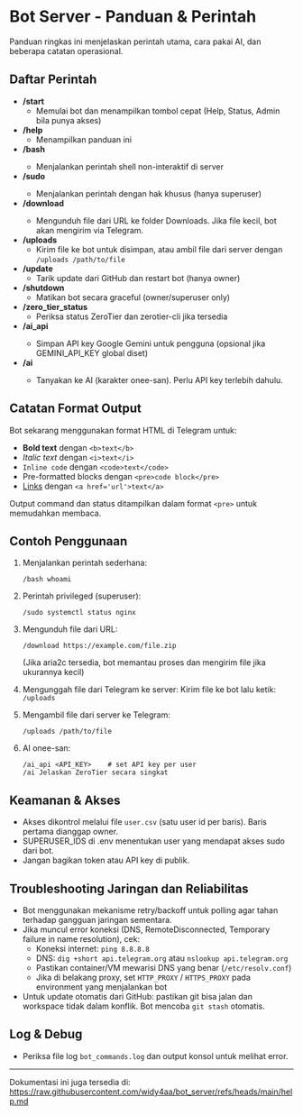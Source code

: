 # Bot Server - Panduan & Perintah

Panduan ringkas ini menjelaskan perintah utama, cara pakai AI, dan beberapa catatan operasional.

## Daftar Perintah

- **/start**
  - Memulai bot dan menampilkan tombol cepat (Help, Status, Admin bila punya akses)
- **/help**
  - Menampilkan panduan ini
- **/bash** <perintah>
  - Menjalankan perintah shell non-interaktif di server
- **/sudo** <perintah>
  - Menjalankan perintah dengan hak khusus (hanya superuser)
- **/download** <url>
  - Mengunduh file dari URL ke folder Downloads. Jika file kecil, bot akan mengirim via Telegram.
- **/uploads**
  - Kirim file ke bot untuk disimpan, atau ambil file dari server dengan `/uploads /path/to/file`
- **/update**
  - Tarik update dari GitHub dan restart bot (hanya owner)
- **/shutdown**
  - Matikan bot secara graceful (owner/superuser only)
- **/zero_tier_status**
  - Periksa status ZeroTier dan zerotier-cli jika tersedia
- **/ai_api** <key>
  - Simpan API key Google Gemini untuk pengguna (opsional jika GEMINI_API_KEY global diset)
- **/ai** <prompt>
  - Tanyakan ke AI (karakter onee-san). Perlu API key terlebih dahulu.

## Catatan Format Output

Bot sekarang menggunakan format HTML di Telegram untuk:
- **Bold text** dengan `<b>text</b>`
- *Italic text* dengan `<i>text</i>`
- `Inline code` dengan `<code>text</code>`
- Pre-formatted blocks dengan `<pre>code block</pre>` 
- [Links](https://github.com/widy4aa/bot_server) dengan `<a href='url'>text</a>`

Output command dan status ditampilkan dalam format `<pre>` untuk memudahkan membaca.

## Contoh Penggunaan

1) Menjalankan perintah sederhana:
   ```
   /bash whoami
   ```

2) Perintah privileged (superuser):
   ```
   /sudo systemctl status nginx
   ```

3) Mengunduh file dari URL:
   ```
   /download https://example.com/file.zip
   ```
   (Jika aria2c tersedia, bot memantau proses dan mengirim file jika ukurannya kecil)

4) Mengunggah file dari Telegram ke server:
   Kirim file ke bot lalu ketik: `/uploads`

5) Mengambil file dari server ke Telegram:
   ```
   /uploads /path/to/file
   ```

6) AI onee-san:
   ```
   /ai_api <API_KEY>    # set API key per user
   /ai Jelaskan ZeroTier secara singkat
   ```

## Keamanan & Akses

- Akses dikontrol melalui file `user.csv` (satu user id per baris). Baris pertama dianggap owner.
- SUPERUSER_IDS di .env menentukan user yang mendapat akses sudo dari bot.
- Jangan bagikan token atau API key di publik.

## Troubleshooting Jaringan dan Reliabilitas

- Bot menggunakan mekanisme retry/backoff untuk polling agar tahan terhadap gangguan jaringan sementara.
- Jika muncul error koneksi (DNS, RemoteDisconnected, Temporary failure in name resolution), cek:
  - Koneksi internet: `ping 8.8.8.8`
  - DNS: `dig +short api.telegram.org` atau `nslookup api.telegram.org`
  - Pastikan container/VM mewarisi DNS yang benar (`/etc/resolv.conf`)
  - Jika di belakang proxy, set `HTTP_PROXY` / `HTTPS_PROXY` pada environment yang menjalankan bot
- Untuk update otomatis dari GitHub: pastikan git bisa jalan dan workspace tidak dalam konflik. Bot mencoba `git stash` otomatis.

## Log & Debug

- Periksa file log `bot_commands.log` dan output konsol untuk melihat error.

---

Dokumentasi ini juga tersedia di: https://raw.githubusercontent.com/widy4aa/bot_server/refs/heads/main/help.md